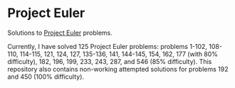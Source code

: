 # Project Euler

Solutions to [Project Euler](http://projecteuler.net) problems.

Currently, I have solved 125 Project Euler problems: problems 1-102, 108-110, 114-115, 121, 124, 127, 135-136, 141,
144-145, 154, 162, 177 (with 80% difficulty), 182, 196, 199, 233, 243, 287, and 546 (85% difficulty). This repository
also contains non-working attempted solutions for problems 192 and 450 (100% difficulty).
